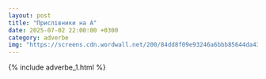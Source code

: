 ```yaml
---
layout: post
title: "Прислівники на А"
date: 2025-07-02 22:00:00 +0300
category: adverbe
img: "https://screens.cdn.wordwall.net/200/84dd8f09e93246a6bbb85644da432765_0"
---
```


{% include adverbe_1.html %}
